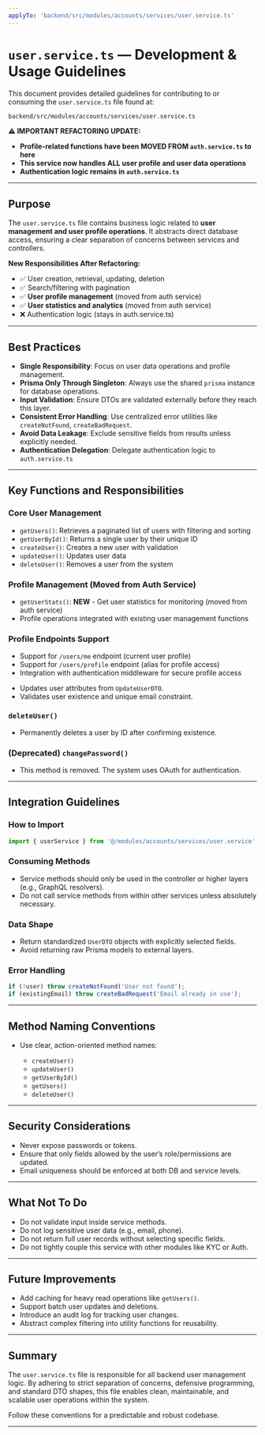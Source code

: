 ```yaml
---
applyTo: 'backend/src/modules/accounts/services/user.service.ts'
---
```


# `user.service.ts` — Development & Usage Guidelines

This document provides detailed guidelines for contributing to or consuming the `user.service.ts` file found at:

```txt
backend/src/modules/accounts/services/user.service.ts
```

**⚠️ IMPORTANT REFACTORING UPDATE:**
- **Profile-related functions have been MOVED FROM `auth.service.ts` to here**
- **This service now handles ALL user profile and user data operations**
- **Authentication logic remains in `auth.service.ts`**

---

## Purpose

The `user.service.ts` file contains business logic related to **user management and user profile operations**. It abstracts direct database access, ensuring a clear separation of concerns between services and controllers. 

**New Responsibilities After Refactoring:**
- ✅ User creation, retrieval, updating, deletion
- ✅ Search/filtering with pagination  
- ✅ **User profile management** (moved from auth service)
- ✅ **User statistics and analytics** (moved from auth service)
- ❌ Authentication logic (stays in auth.service.ts)

---

## Best Practices

* **Single Responsibility**: Focus on user data operations and profile management.
* **Prisma Only Through Singleton**: Always use the shared `prisma` instance for database operations.
* **Input Validation**: Ensure DTOs are validated externally before they reach this layer.
* **Consistent Error Handling**: Use centralized error utilities like `createNotFound`, `createBadRequest`.
* **Avoid Data Leakage**: Exclude sensitive fields from results unless explicitly needed.
* **Authentication Delegation**: Delegate authentication logic to `auth.service.ts`

---

## Key Functions and Responsibilities

### Core User Management
- `getUsers()`: Retrieves a paginated list of users with filtering and sorting
- `getUserById()`: Returns a single user by their unique ID  
- `createUser()`: Creates a new user with validation
- `updateUser()`: Updates user data
- `deleteUser()`: Removes a user from the system

### Profile Management (Moved from Auth Service)
- `getUserStats()`: **NEW** - Get user statistics for monitoring (moved from auth service)
- Profile operations integrated with existing user management functions

### Profile Endpoints Support
- Support for `/users/me` endpoint (current user profile)
- Support for `/users/profile` endpoint (alias for profile access)
- Integration with authentication middleware for secure profile access

* Updates user attributes from `UpdateUserDTO`.
* Validates user existence and unique email constraint.

### `deleteUser()`

* Permanently deletes a user by ID after confirming existence.

### (Deprecated) `changePassword()`

* This method is removed. The system uses OAuth for authentication.

---

## Integration Guidelines

### How to Import

```ts
import { userService } from '@/modules/accounts/services/user.service';
```

### Consuming Methods

* Service methods should only be used in the controller or higher layers (e.g., GraphQL resolvers).
* Do not call service methods from within other services unless absolutely necessary.

### Data Shape

* Return standardized `UserDTO` objects with explicitly selected fields.
* Avoid returning raw Prisma models to external layers.

### Error Handling

```ts
if (!user) throw createNotFound('User not found');
if (existingEmail) throw createBadRequest('Email already in use');
```

---

## Method Naming Conventions

* Use clear, action-oriented method names:

  * `createUser()`
  * `updateUser()`
  * `getUserById()`
  * `getUsers()`
  * `deleteUser()`

---

## Security Considerations

* Never expose passwords or tokens.
* Ensure that only fields allowed by the user’s role/permissions are updated.
* Email uniqueness should be enforced at both DB and service levels.

---

## What Not To Do

* Do not validate input inside service methods.
* Do not log sensitive user data (e.g., email, phone).
* Do not return full user records without selecting specific fields.
* Do not tightly couple this service with other modules like KYC or Auth.

---

## Future Improvements

* Add caching for heavy read operations like `getUsers()`.
* Support batch user updates and deletions.
* Introduce an audit log for tracking user changes.
* Abstract complex filtering into utility functions for reusability.

---

## Summary

The `user.service.ts` file is responsible for all backend user management logic. By adhering to strict separation of concerns, defensive programming, and standard DTO shapes, this file enables clean, maintainable, and scalable user operations within the system.

Follow these conventions for a predictable and robust codebase.

---

